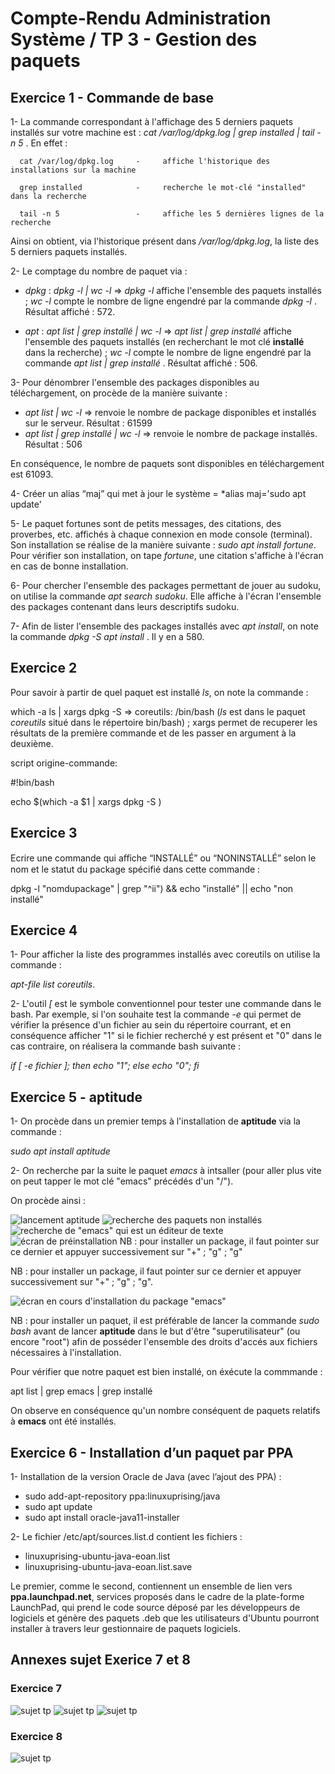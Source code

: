 # Compte-Rendu Administration Système / TP 3 - Gestion des paquets

## Exercice 1 - Commande de base

1- La commande correspondant à l'affichage des 5 derniers paquets installés sur votre machine est :
*cat /var/log/dpkg.log | grep installed | tail -n 5* . En effet :

      cat /var/log/dpkg.log     -     affiche l'historique des installations sur la machine
      
      grep installed            -     recherche le mot-clé "installed" dans la recherche 
      
      tail -n 5                 -     affiche les 5 dernières lignes de la recherche
      
Ainsi on obtient, via l'historique présent dans */var/log/dpkg.log*, la liste des 5 derniers paquets installés.

2- Le comptage du nombre de paquet via :

* *dpkg* : *dpkg -l | wc -l*  => *dpkg -l* affiche l'ensemble des paquets installés ; *wc -l* compte le nombre de ligne engendré par la commande *dpkg -l* . Résultat affiché : 572.

* *apt*  : *apt list | grep installé | wc -l* => *apt list | grep installé* affiche l'ensemble des paquets installés (en recherchant le mot clé **installé** dans la recherche) ; *wc -l* compte le nombre de ligne engendré par la commande *apt list | grep installé* . Résultat affiché : 506.

3- Pour dénombrer l'ensemble des packages disponibles au téléchargement, on procède de la manière suivante  :
* *apt list | wc -l* => renvoie le nombre de package disponibles et installés sur le serveur. Résultat : 61599
* *apt list | grep installé | wc -l* => renvoie le nombre de package installés. Résultat : 506

En conséquence, le nombre de paquets sont disponibles en téléchargement est 61093.

4- Créer un alias “maj” qui met à jour le système = *alias maj='sudo apt update'

5- Le paquet fortunes sont de petits messages, des citations, des proverbes, etc. affichés à chaque connexion en mode console (terminal). Son installation se réalise de la manière suivante : *sudo apt install fortune*. Pour vérifier son installation, on tape *fortune*, une citation s'affiche à l'écran en cas de bonne installation.

6- Pour chercher l'ensemble des packages permettant de jouer au sudoku, on utilise la commande *apt search sudoku*. Elle affiche à l'écran l'ensemble des packages contenant dans leurs descriptifs sudoku.

7- Afin de lister l'ensemble des packages installés avec *apt install*, on note la commande *dpkg -S apt install* . Il y en a 580.

## Exercice 2 

Pour savoir à partir de quel paquet est installé *ls*, on note la commande : 

which -a ls | xargs dpkg -S => coreutils: /bin/bash (*ls* est dans le paquet *coreutils* situé dans le répertoire bin/bash) ; xargs permet de recuperer les résultats de la première commande et de les passer en argument à la deuxième.

script origine-commande:

#!bin/bash 

echo $(which -a $1 | xargs dpkg -S )


## Exercice 3

Ecrire une commande qui aﬀiche “INSTALLÉ” ou “NONINSTALLÉ” selon le nom et le statut du package spécifié dans cette commande :

dpkg -l "nomdupackage" | grep "^ii") && echo "installé" || echo "non installé"

## Exercice 4

1- Pour afficher la liste des programmes installés avec coreutils on utilise la commande : 

*apt-file list coreutils*.

2- L'outil *\[* est le symbole conventionnel pour tester une commande dans le bash. Par exemple, si l'on souhaite test la commande *-e* qui permet de vérifier la présence d'un fichier au sein du répertoire courrant, et en conséquence afficher "1" si le fichier recherché y est présent et "0" dans le cas contraire, on réalisera la commande bash suivante : 

*if \[ -e fichier ]; then echo "1"; else echo "0"; fi*

## Exercice 5 - aptitude 

1- On procède dans un premier temps à l'installation de **aptitude** via la commande :

*sudo apt install aptitude*

2- On recherche par la suite le paquet *emacs* à intsaller (pour aller plus vite on peut tapper le mot clé "emacs" précédés d'un "/").

On procède ainsi :

![lancement aptitude](https://github.com/cpe-lyon/tp3_moine-pinet/blob/master/1.PNG)
![recherche des paquets non installés](https://github.com/cpe-lyon/tp3_moine-pinet/blob/master/3.PNG)
![recherche de "emacs" qui est un éditeur de texte](https://github.com/cpe-lyon/tp3_moine-pinet/blob/master/4.PNG)
![écran de préinstallation NB : pour installer un package, il faut pointer sur ce dernier et appuyer successivement sur "+" ; "g" ; "g" ](https://github.com/cpe-lyon/tp3_moine-pinet/blob/master/5.PNG)

NB : pour installer un package, il faut pointer sur ce dernier et appuyer successivement sur "+" ; "g" ; "g".

![écran en cours d'installation du package "emacs"](https://github.com/cpe-lyon/tp3_moine-pinet/blob/master/7.PNG)

NB : pour installer un paquet, il est préférable de lancer la commande *sudo bash* avant de lancer **aptitude** dans le but d'être "superutilisateur" (ou encore "root") afin de posséder l'ensemble des droits d'accés aux fichiers nécessaires à l'installation.

Pour vérifier que notre paquet est bien installé, on éxécute la commmande : 

apt list | grep emacs | grep installé

On observe en conséquence qu'un nombre conséquent de paquets relatifs à **emacs** ont été installés.

## Exercice 6 - Installation d’un paquet par PPA 

1- Installation de la version Oracle de Java (avec l’ajout des PPA) : 
* sudo add-apt-repository ppa:linuxuprising/java 
* sudo apt update 
* sudo apt install oracle-java11-installer

2- Le fichier /etc/apt/sources.list.d contient les fichiers :
* linuxuprising-ubuntu-java-eoan.list
* linuxuprising-ubuntu-java-eoan.list.save

Le premier, comme le second, contiennent un ensemble de lien vers **ppa.launchpad.net**, services proposés dans le cadre de la plate-forme LaunchPad, qui prend le code source déposé par les développeurs de logiciels et génère des paquets .deb que les utilisateurs d'Ubuntu pourront installer à travers leur gestionnaire de paquets logiciels.

## Annexes sujet Exerice 7 et 8

### Exercice 7

![sujet tp](https://github.com/cpe-lyon/tp3_moine-pinet/blob/master/10.PNG)
![sujet tp](https://github.com/cpe-lyon/tp3_moine-pinet/blob/master/11.PNG)
![sujet tp](https://github.com/cpe-lyon/tp3_moine-pinet/blob/master/12.PNG)

### Exercice 8

![sujet tp](https://github.com/cpe-lyon/tp3_moine-pinet/blob/master/13.PNG)




